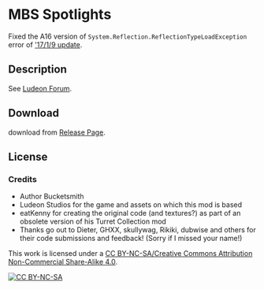 # MBS Spotlights

Fixed the A16 version of `System.Reflection.ReflectionTypeLoadException` error of ['17/1/9 update](http://steamcommunity.com/sharedfiles/filedetails/?id=744745312).

## Description

See [Ludeon Forum](https://ludeon.com/forums/index.php?topic=24192.0).

## Download

download from [Release Page](/releases/latest).

## License
### Credits
- Author Bucketsmith
- Ludeon Studios for the game and assets on which this mod is based
- eatKenny for creating the original code (and textures?) as part of an obsolete version of his Turret Collection mod
- Thanks go out to Dieter, GHXX, skullywag, Rikiki, dubwise and others for their code submissions and feedback! (Sorry if I missed your name!)

This work is licensed under a [CC BY-NC-SA/Creative Commons Attribution Non-Commercial Share-Alike 4.0](https://creativecommons.org/licenses/by-nc-sa/4.0/legalcode).

[![CC BY-NC-SA](https://licensebuttons.net/l/by-nc-sa/4.0/88x31.png "CC BY-NC-SA")](https://creativecommons.org/licenses/by-nc-sa/4.0/)
